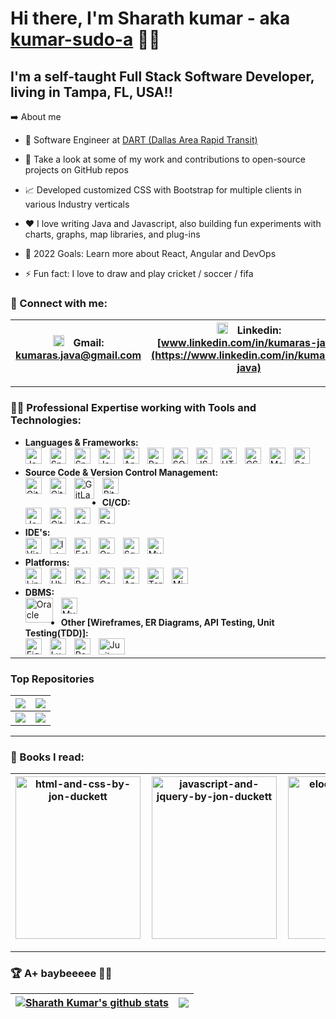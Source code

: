 # Hi there, I'm Sharath kumar - aka [kumar-sudo-a](https://github.com/kumar-sudo-a) 👋🏼 
## I'm a self-taught Full Stack Software Developer, living in Tampa, FL, USA!!

➡️ About me
- 💼 Software Engineer at [DART (Dallas Area Rapid Transit)](https://www.dart.org/)

- 🔭 Take a look at some of my work and contributions to open-source projects on GitHub repos

- 📈 Developed customized CSS with Bootstrap for multiple clients in various Industry verticals

- ❤️ I love writing Java and Javascript, also building fun experiments with charts, graphs, map libraries, and plug-ins

- 🥅 2022 Goals: Learn more about React, Angular and DevOps

- ⚡ Fun fact: I love to draw and play cricket / soccer / fifa

### 💬 Connect with me:

| <img align="centre" alt="Gmail" width="18px" src="https://upload.wikimedia.org/wikipedia/commons/7/7e/Gmail_icon_%282020%29.svg" style="padding-right:2px;" />  &nbsp; Gmail: <br/>[kumaras.java@gmail.com](kumaras.java@gmail.com) | <img align="centre" alt="Linkedin" width="18px" src="https://upload.wikimedia.org/wikipedia/commons/c/ca/LinkedIn_logo_initials.png" style="padding-right:2px;" />  &nbsp; Linkedin: <br/>[www.linkedin.com/in/kumaras-java](https://www.linkedin.com/in/kumaras-java) | <img align="centre" alt="Twitter" width="18px" src="https://raw.githubusercontent.com/anuraghazra/anuraghazra/master/assets/twitter.svg" style="padding-right:2px;" />  &nbsp; Twitter: <br/>[@Sharath_kumar22](@Sharath_kumar22) | <img align="centre" alt="Skype" width="18px" src="https://www.freepnglogos.com/uploads/skype-logo-png/skype-logo-vector-icon-template-clipart-download-0.png" style="padding-right:2px;" />  &nbsp; Skype: <br/>[Kumar](https://join.skype.com/invite/D6HsHUnmOjD5) | <img align="centre" alt="Skype" width="18px" src="https://user-images.githubusercontent.com/3369400/139447912-e0f43f33-6d9f-45f8-be46-2df5bbc91289.png" style="padding-right:2px;" />  &nbsp; GitHub: <br/>[github.com/kumar-sudo-a](https://github.com/kumar-sudo-a) |
| ------------- | ------------- | ------------- | ------------- | ------------- |

---
### 💪🏻 Professional Expertise working with Tools and Technologies:
 - **Languages & Frameworks:**    
    <img align="left" alt="Java" width="26px" height="26px" src="https://cdn.jsdelivr.net/gh/devicons/devicon/icons/java/java-original.svg" style="padding-right:10px;" />
    <img align="left" alt="Spring" width="26px" height="26px" src="https://spring.io/images/projects/spring-edf462fec682b9d48cf628eaf9e19521.svg" style="padding-right:10px;" />
    <img align="left" alt="Spring-boot" width="26px" height="26px" src="https://pivotal.gallerycdn.vsassets.io/extensions/pivotal/vscode-boot-dev-pack/0.1.0/1629148309593/Microsoft.VisualStudio.Services.Icons.Default" style="padding-right:10px;" />
    <img align="left" alt="JavaScript" width="26px" height="26px" src="https://cdn.jsdelivr.net/gh/devicons/devicon/icons/javascript/javascript-original.svg" style="padding-right:10px;" />
    <img align="left" alt="Angular" width="26px" height="26px" src="https://angular.io/assets/images/logos/angularjs/AngularJS-Shield.svg" style="padding-right:10px;" />
    <img align="left" alt="React" width="26px" height="26px" src="https://cdn.jsdelivr.net/gh/devicons/devicon/icons/react/react-original.svg" style="padding-right:10px;" />
    <img align="left" alt="SQL" width="26px" height="26px" src="https://www.pngitem.com/pimgs/m/197-1973343_sql-database-icon-png-transparent-png.png" style="padding-right:10px;" />
    <img align="left" alt="JSON" width="26px" height="26px" src="https://cdn-icons-png.flaticon.com/512/136/136525.png" style="padding-right:10px;" />
    <img align="left" alt="HTML5" width="26px" height="26px" src="https://cdn.jsdelivr.net/gh/devicons/devicon/icons/html5/html5-original.svg" style="padding-right:10px;" />
    <img align="left" alt="CSS3" width="26px" height="26px" src="https://cdn.jsdelivr.net/gh/devicons/devicon/icons/css3/css3-original.svg" style="padding-right:10px;" />
    <img align="left" alt="Mockito" width="26px" height="26px" src="https://img.stackshare.io/service/2021/4y634TJm_400x400.jpg" style="padding-right:10px;" />
    <img align="left" alt="Sass" width="26px" height="26px" src="https://cdn.jsdelivr.net/gh/devicons/devicon/icons/sass/sass-original.svg" style="padding-right:10px;" />
    <br />

 - **Source Code & Version Control Management:**  
   <img align="left" alt="Git" width="26px" height="26px" src="https://cdn.jsdelivr.net/gh/devicons/devicon/icons/git/git-original.svg" style="padding-right:10px;" />
   <img align="left" alt="GitHub" width="26px" height="26px" src="https://user-images.githubusercontent.com/3369400/139447912-e0f43f33-6d9f-45f8-be46-2df5bbc91289.png" style="padding-right:10px;" />
   <img align="left" alt="GitLab" width="32px" height="34px" src="https://driftt.imgix.net/https%3A%2F%2Fdriftt.imgix.net%2Fhttps%253A%252F%252Fs3.amazonaws.com%252Fcustomer-api-avatars-prod%252F85489%252F307fa4f7f37831684fe3e3ee33ab97d3r2wbh3tdbf3w%3Ffit%3Dmax%26fm%3Dpng%26h%3D200%26w%3D200%26s%3D0b63e6b7b7c404889b1225e385b58178?fit=max&fm=png&h=200&w=200&s=b81290fd6e2958430bf4456d4dcafb58" style="padding-right:10px;" />
   <img align="left" alt="Bitbucket" width="26px" height="26px" src="https://upload.wikimedia.org/wikipedia/commons/0/0e/Bitbucket-blue-logomark-only.svg" style="padding-right:10px;" />
   <br />

 - **CI/CD:**    
    <img align="left" alt="Jenkins" width="26px" height="26px" src="https://cdn.jsdelivr.net/gh/devicons/devicon/icons/jenkins/jenkins-original.svg" style="padding-right:10px;" />
    <img align="left" alt="GitLab" width="26px" height="26px" src="https://about.gitlab.com/images/icons/logos/slp-icon.svg" style="padding-right:10px;" />
    <img align="left" alt="Ansible" width="26px" height="26px" src="https://cdn.icon-icons.com/icons2/2148/PNG/512/ansible_icon_132595.png" style="padding-right:10px;" />
    <img align="left" alt="Docker" width="26px" height="26px" src="https://www.docker.com/wp-content/uploads/2022/03/Moby-logo.png.webp" style="padding-right:10px;" />
    <br />

 - **IDE's:**  
    <img align="left" alt="Visual Studio Code" width="26px" height="26px" src="https://cdn.jsdelivr.net/gh/devicons/devicon/icons/vscode/vscode-original.svg" style="padding-right:10px;" />
    <img align="left" alt="IntelliJ IDEA" width="26px" height="26px" src="https://upload.wikimedia.org/wikipedia/commons/9/9c/IntelliJ_IDEA_Icon.svg" style="padding-right:10px;" />
    <img align="left" alt="Eclipse" width="26px" height="26px" src="https://upload.wikimedia.org/wikipedia/commons/c/cf/Eclipse-SVG.svg" style="padding-right:10px;" />
    <img align="left" alt="Oracle SQL Developer" width="26px" height="26px" src="https://upload.wikimedia.org/wikipedia/en/thumb/6/68/Oracle_SQL_Developer_logo.svg/800px-Oracle_SQL_Developer_logo.svg.png" style="padding-right:10px;" />
    <img align="left" alt="Squirrel" width="26px" height="26px" src="https://vulndetect.org/assets/uploads/files/1549829294584-acorn.ico" style="padding-right:10px;" />
    <img align="left" alt="MySQL WorkBench" width="26px" height="26px" src="https://pbs.twimg.com/profile_images/621577553376100352/lvR3kClO_400x400.png" style="padding-right:10px;" />
    <br />

 - **Platforms:**    
    <img align="left" alt="Linux" width="26px" height="26px" src="https://cdn.jsdelivr.net/gh/devicons/devicon/icons/linux/linux-original.svg" style="padding-right:10px;" />
    <img align="left" alt="Ubuntu" width="26px" height="26px" src="https://upload.wikimedia.org/wikipedia/commons/a/ab/Logo-ubuntu_cof-orange-hex.svg" style="padding-right:10px;" />
    <img align="left" alt="RedHat" width="26px" height="26px" src="https://cdn.worldvectorlogo.com/logos/red-hat.svg" style="padding-right:10px;" />
    <img align="left" alt="CentOS" width="26px" height="26px" src="https://cdn.jsdelivr.net/gh/devicons/devicon/icons/centos/centos-original.svg" style="padding-right:10px;" />
    <img align="left" alt="Apple" width="26px" height="26px" src="https://cdn.jsdelivr.net/gh/devicons/devicon/icons/apple/apple-original.svg" style="padding-right:10px;" />
    <img align="left" alt="Terminal" width="26px" height="26px" src="https://upload.wikimedia.org/wikipedia/commons/d/da/GNOME_Terminal_icon_2019.svg" style="padding-right:10px;" />
    <img align="left" alt="Microsoft Windows" width="26px" height="26px" src="https://upload.wikimedia.org/wikipedia/commons/4/44/Microsoft_logo.svg" style="padding-right:10px;" />
    <br />

 - **DBMS:**  
    <img align="left" align="top" alt="Oracle" width="44px" height="40px" src="https://cdn.jsdelivr.net/gh/devicons/devicon/icons/oracle/oracle-original.svg" style="padding-right:10px;" />
    <img align="left" alt="Mysql" width="26px" height="26px" src="https://cdn.jsdelivr.net/gh/devicons/devicon/icons/mysql/mysql-original.svg" style="padding-right:10px;" />
    <br />
    
 - **Other [Wireframes, ER Diagrams, API Testing, Unit Testing(TDD)]:**  
    <img align="left" alt="Figma" width="26px" height="26px" src="https://cdn-icons-png.flaticon.com/512/5968/5968705.png" style="padding-right:10px;" />
    <img align="left" alt="Lucid Chart" width="26px" height="26px" src="https://pbs.twimg.com/profile_images/1437485071540232193/BFy122Ej_400x400.png" style="padding-right:10px;" />
    <img align="left" alt="Postman" width="26px" height="26px" src="https://user-images.githubusercontent.com/7853266/44114706-9c72dd08-9fd1-11e8-8d9d-6d9d651c75ad.png" style="padding-right:10px;" />
    <img align="left" alt="Junit" width="42px" height="26px" src="https://junit.org/junit4/images/junit-logo.png" style="padding-right:10px;" />
    <br />   
---

### Top Repositories
<!-- 
<a href="https://github.com/kumar-sudo-a/transitime">
  <img align="center" src="https://github-readme-stats.vercel.app/api/pin/?username=kumar-sudo-a&repo=transitime&theme=buefy" />
</a>
<!-- Other contributions (Private) -->
<!--[ <a href="https://github.com/camsys/transitime">
  <img align="center" src="https://github-readme-stats.vercel.app/api/pin/?username=kumar-sudo-a&repo=transitime&theme=buefy" />
</a>
<a href="https://github.com/camsys/rawnav-file-loader">
  <img align="center" src="https://github-readme-stats.vercel.app/api/pin/?username=kumar-sudo-a&repo=rawnav-file-loader&theme=buefy" />
</a> ]
<a href="https://github.com/kumar-sudo-a/web-development-projects">
  <img align="center" src="https://github-readme-stats.vercel.app/api/pin/?username=kumar-sudo-a&repo=web-development-projects&theme=buefy" />
</a>
<br />
<a href="https://github.com/kumar-sudo-a/user-registration-web">
  <img align="center" src="https://github-readme-stats.vercel.app/api/pin/?username=kumar-sudo-a&repo=user-registration-web&theme=buefy" />
</a>
<a href="https://github.com/kumar-sudo-a/user-registration-rest">
  <img align="center" src="https://github-readme-stats.vercel.app/api/pin/?username=kumar-sudo-a&repo=user-registration-rest&theme=buefy" />
</a>
-->

| <a href="https://github.com/kumar-sudo-a/transitime"><img align="center" src="https://github-readme-stats.vercel.app/api/pin/?username=kumar-sudo-a&repo=transitime&theme=buefy" /></a> | <a href="https://github.com/kumar-sudo-a/web-development-projects"><img align="center" src="https://github-readme-stats.vercel.app/api/pin/?username=kumar-sudo-a&repo=web-development-projects&theme=buefy" /></a> |
| ------------- | ------------- |
<a href="https://github.com/kumar-sudo-a/user-registration-web"><img align="center" src="https://github-readme-stats.vercel.app/api/pin/?username=kumar-sudo-a&repo=user-registration-web&theme=buefy" /></a> | <a href="https://github.com/kumar-sudo-a/user-registration-rest"><img align="center" src="https://github-readme-stats.vercel.app/api/pin/?username=kumar-sudo-a&repo=user-registration-rest&theme=buefy" /></a> |

---

### 📕 Books I read:

| <img align="centre" alt="html-and-css-by-jon-duckett" width="200" height="260" src="https://img.thriftbooks.com/api/images/l/42286e8944500ef27a6e5a777b7b95c27953d150.jpg" style="padding-right:2px;" /> | <img align="centre" alt="javascript-and-jquery-by-jon-duckett" width="200" height="260" src="https://img.thriftbooks.com/api/images/m/daed4f53240a9f02dcaf9d5fd2a6b920788f327e.jpg" style="padding-right:2px;" /> | <img align="centre" alt="eloquent-javacript" width="200" height="260" src="https://eloquentjavascript.net/img/cover.jpg" style="padding-right:2px;" /> | <img align="centre" alt="OCA-808" width="200" height="260" src="https://img.thriftbooks.com/api/images/l/f421886bda52d5af9ce68294cf9ca54e2207b50b.jpg" style="padding-right:2px;" /> |
| ------------- | ------------- | ------------- | ------------- |

---

### 🏆 A+ baybeeeee ✌🏻
| <a href="https://github.com/anuraghazra/github-readme-stats"><img align="center" src="https://github-readme-stats.vercel.app/api?username=kumar-sudo-a&show_icons=true&include_all_commits=true&theme=buefy&hide_border=true" alt="Sharath Kumar's github stats" /></a> | <a href="https://github.com/anuraghazra/github-readme-stats"><img align="center" src="https://github-readme-stats.vercel.app/api/top-langs/?username=kumar-sudo-a&layout=compact&theme=buefy&hide_border=true" /></a> |
| ------------- | ------------- |
